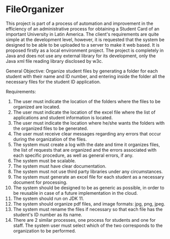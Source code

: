 # FileOrganizer
This project is part of a process of automation and improvement in the efficiency of an administrative process for obtaining a Student Card of an important University in Latin America. The client's requirements are quite simple at the development level, however, it is requested that the system be designed to be able to be uploaded to a server to make it web based. It is proposed firstly as a local environment project. The project is completely in Java and does not use any external library for its development, only the Java xml file reading library disclosed by w3c. 

General Objective:
Organize student files by generating a folder for each student with their name and ID number, and entering inside the folder all the necessary files for the student ID application.

Requirements:
1. The user must indicate the location of the folders where the files to be organized are located.
2. The user must indicate the location of the excel file where the list of applications and student information is located.
3. The user must indicate the location where he/she wants the folders with the organized files to be generated.
4. The user must receive clear messages regarding any errors that occur during the organization of the files.
5. The system must create a log with the date and time it organizes files, the list of requests that are organized and the errors associated with each specific procedure, as well as general errors, if any.
6. The system must be scalable.
7. The system must have clear documentation.
8. The system must not use third party libraries under any circumstances.
9. The system must generate an excel file for each student as a necessary document for processing.
10. The system should be designed to be as generic as possible, in order to be reusable in case of a future implementation in the cloud.
11. The system should run on JDK 11. 
12. The system should organize pdf files, and image formats: jpg, png, jpeg.
13. The system must rename the files if necessary so that each file has the student's ID number as its name.
14. There are 2 similar processes, one process for students and one for staff. The system user must select which of the two corresponds to the organization to be performed.

